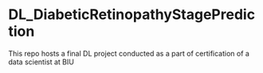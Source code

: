 # DL_DiabeticRetinopathyStagePrediction
This repo hosts a final DL project conducted as a part of certification of a data scientist at BIU
